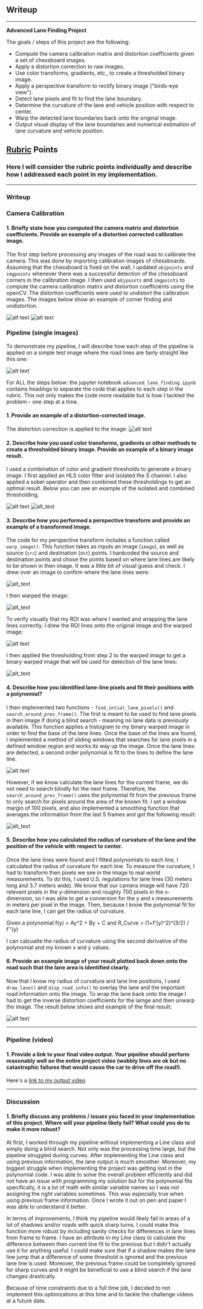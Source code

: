 ## Writeup 
---

**Advanced Lane Finding Project**


The goals / steps of this project are the following:

* Compute the camera calibration matrix and distortion coefficients given a set of chessboard images.
* Apply a distortion correction to raw images.
* Use color transforms, gradients, etc., to create a thresholded binary image.
* Apply a perspective transform to rectify binary image ("birds-eye view").
* Detect lane pixels and fit to find the lane boundary.
* Determine the curvature of the lane and vehicle position with respect to center.
* Warp the detected lane boundaries back onto the original image.
* Output visual display of the lane boundaries and numerical estimation of lane curvature and vehicle position.

[//]: # (Image References)

[image1]: ./output_images/found_corners.jpg "Corners"
[image2]: ./output_images/undistorted_checker.jpg "Undistorted Checker"
[image3]: ./test_images/straight_lines1.jpg "Straight Lines"
[image4]: ./output_images/undistorted.jpg "Undistorted"
[image5]: ./output_images/s_channel_binary.png "S Channel"
[image6]: ./output_images/combined_thresh.png "Combined"
[image7]: ./output_images/roi_coordinates.png "ROI"
[image8]: ./output_images/warped.jpg "Warped"
[image9]: ./output_images/warped_lanelines.png "Warped Visual"
[image10]: ./output_images/binary_warped.png "Binary Warped"
[image11]: ./output_images/sliding_windows.jpg "Sliding Windows"
[image12]: ./output_images/search_around_poly.jpg "Prev. Info"
[image13]: ./output_images/road_info.png "Road Info"

[video1]: ./output_videos/project_video_output.mp4 "Output Video"

## [Rubric](https://review.udacity.com/#!/rubrics/571/view) Points

### Here I will consider the rubric points individually and describe how I addressed each point in my implementation.  

---

### Writeup 


### Camera Calibration

#### 1. Briefly state how you computed the camera matrix and distortion coefficients. Provide an example of a distortion corrected calibration image.

The first step before processing any images of the road was to calibrate the camera. This was done by importing calibration images of chessboards. Assuming that the chessboard is fixed on the wall, I updated `objpoints` and `imgpoints` whenever there was a successful detection of the chessboard corners in the calibration image. I then used `objpoints` and `imgpoints` to compute the camera calibration matirx and distortion coefficients using the openCV. The distortion coefficients were used to undistort the calibration images. The images below show an example of corner finding and undistortion.

![alt text][image1]
![alt text][image2]

### Pipeline (single images)

To demonstrate my pipeline, I will describe how each step of the pipeline is applied on a simple test image where the road lines are fairly straight like this one:

![alt text][image3]

For ALL the steps below: the jupyter notebook `advanced_lane_finding.ipynb` contains headings to separate the code that applies to each step in the rubric. This not only makes the code more readable but is how I tackled the problem - one step at a time.

#### 1. Provide an example of a distortion-corrected image.

The distortion correction is applied to the image:
![alt text][image4]

#### 2. Describe how you used color transforms, gradients or other methods to create a thresholded binary image.  Provide an example of a binary image result.

I used a combination of color and gradient thresholds to generate a binary image. I first applied an HLS color filter and isolated the S channel. I also applied a sobel operator and then combined these thresholdings to get an optimal result. Below you can see an example of the isolated and combined thresholding.

![alt text][image5]
![alt_text][image6]

#### 3. Describe how you performed a perspective transform and provide an example of a transformed image.

The code for my perspective transform includes a function called `warp_image()`.  This function takes as inputs an image (`image`), as well as source (`src`) and destination (`dst`) points.  I hardcoded the source and destination points and chose the points based on where lane lines are likely to be shown in then image. It was a little bit of visual guess and check. I drew over an image to confirm where the lane lines were:

![alt_text][image7]

I then warped the image:

![alt_text][image8]

To verify visually that my ROI was where I wanted and wrapping the lane lines correctly. I drew the ROI lines onto the original image and the warped image:

![alt text][image9]

I then applied the thresholding from step 2 to the warped image to get a binary warped image that will be used for detection of the lane lines:

![alt_text][image10]

#### 4. Describe how you identified lane-line pixels and fit their positions with a polynomial?

I then implemented two functions - `find_intial_lane_pixels()` and `search_around_prev_frame()`. The first is meant to be used to find lane pixels in then image if doing a blind search - meaning no lane data is previously available. This function applies a histogram to my binary warped image in order to find the base of the lane lines. Once the base of the lines are found, I implemented a method of sliding windows that searches for lane pixels in a defined window region and works its way up the image. Once the lane lines are detected, a second order polynomial is fit to the lines to define the lane line. 

![alt text][image11]

However, if we know calculate the lane lines for the current frame, we do not need to search blindly for the next frame. Therefore, the `search_around_prev_frame()` uses the polynomial fit from the previous frame to only search for pixels around the area of the known fit. I set a window margin of 100 pixels, and also implemented a smoothing function that averages the information from the last 5 frames and got the following result:

![alt_text][image12]

#### 5. Describe how you calculated the radius of curvature of the lane and the position of the vehicle with respect to center.

Once the lane lines were found and I fitted polynomials to each line, I calculated the radius of curvature for each line. To measure the curvature, I had to transform then pixels we see in the image to real world measurements. To do this, I used U.S. regulations for lane lines (30 meters long and 3.7 meters wide). We know that our camera image will have 720 relevant pixels in the y-dimension and roughly 700 pixels in the x-dimension, so I was able to get a conversion for the y and x measurements in meters per pixel in the image. Then, because I know the polynomial fit for each lane line, I can get the radius of curvature.

Given a polynomial f(y) = Ay^2 + By + C and
R_Curve = (1+f'(y)^2)^(3/2) / f''(y) 

I can calcualte the radius of curvature using the second derivative of the polynomial and my known x and y values.


#### 6. Provide an example image of your result plotted back down onto the road such that the lane area is identified clearly.

Now that I know my radius of curvature and lane line positions, I used `draw_lane()` and `disp_road_info()` to overlay the lane and the important road information onto the image. To wrap the lane back onto the image I had to get the inverse distortion coefficients for the iamge and then unwarp the image. The result below shows and example of the final result:


![alt text][image13]

---

### Pipeline (video)

#### 1. Provide a link to your final video output.  Your pipeline should perform reasonably well on the entire project video (wobbly lines are ok but no catastrophic failures that would cause the car to drive off the road!).

Here's a [link to my output video]('./output_videos/project_video_output.mp4')

---

### Discussion

#### 1. Briefly discuss any problems / issues you faced in your implementation of this project.  Where will your pipeline likely fail?  What could you do to make it more robust?

At first, I worked through my pipeline without implementing a Line class and simply doing a blind search. Not only was the processing time large, but the pipeline struggled during curves. After implementing the Line class and using previous information, the lane output is much smoother. Moreover, my biggest struggle when implementing the project was getting lost in the polynomial code. I was able to solve the overall problem efficiently and did not have an issue with programming my solution but for the polynomial fits specifically, it is a lot of math with similar variable names so I was not assigning the right variables sometimes. This was especially true when using previous frame information. Once I wrote it out on pen and paper I was able to understand it better.

In terms of improvements, I think my pipeline would likely fail in areas of a lot of shadows and/or roads with quick sharp turns. I could make this function more robust by including sanity checks for differences in lane lines from frame to frame. I have an attribute in my Line class to calculate the difference between then current line fit to the previous but I didn't actually use it for anything useful. I could make sure that if a shadow makes the lane line jump that a difference of some threshold is ignored and the previous lane line is used. Moreover, the previous frame could be completely ignored for sharp curves and it might be beneficial to use a blind search if the lane changes drastically. 

Because of time constraints due to a full time job, I decided to not implement this optimizations at this time and to tackle the challenge videos at a future date.
